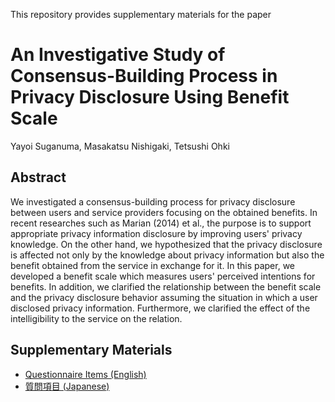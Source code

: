 This repository provides supplementary materials for the paper

# An Investigative Study of Consensus-Building Process in Privacy Disclosure Using Benefit Scale
Yayoi Suganuma, Masakatsu Nishigaki, Tetsushi Ohki

## Abstract
We investigated a consensus-building process for privacy disclosure between users and service providers focusing on the obtained benefits. In recent researches such as Marian (2014) et al., the purpose is to support appropriate privacy information disclosure by improving users' privacy knowledge. On the other hand, we hypothesized that the privacy disclosure is affected not only by the knowledge about privacy information but also the benefit obtained from the service in exchange for it. In this paper, we developed a benefit scale which measures users' perceived intentions for benefits. In addition, we clarified the relationship between the benefit scale and the privacy disclosure behavior assuming the situation in which a user disclosed privacy information.  Furthermore, we clarified the effect of the intelligibility to the service on the relation.

## Supplementary Materials
- [Questionnaire Items (English)](./en/)
- [質問項目 (Japanese)](./ja/)

